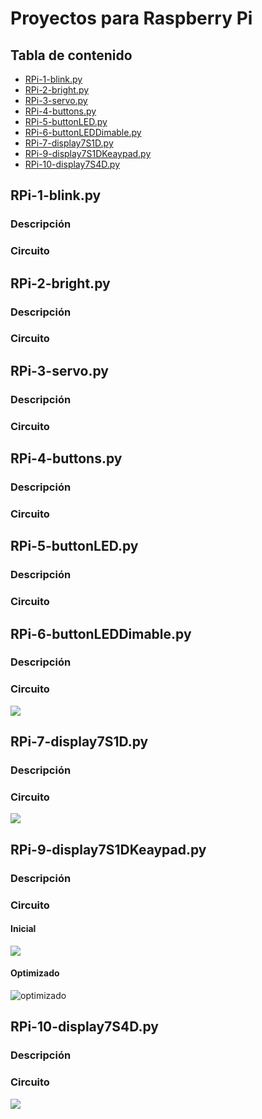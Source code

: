 Proyectos para Raspberry Pi 
===========================

## Tabla de contenido
- [RPi-1-blink.py](#RPi-1-blink.py)
- [RPi-2-bright.py](#RPi-2-bright.py)
- [RPi-3-servo.py](#RPi-3-servo.py)
- [RPi-4-buttons.py](#RPi-4-buttons.py)
- [RPi-5-buttonLED.py](#RPi-5-buttonLED.py)
- [RPi-6-buttonLEDDimable.py](#RPi-6-buttonLEDDimable.py)
- [RPi-7-display7S1D.py](#RPi-7-display7S1D.py)
- [RPi-9-display7S1DKeaypad.py](#RPi-9-display7S1DKeaypad.py)
- [RPi-10-display7S4D.py](#RPi-10-display7S4D.py)

## RPi-1-blink.py
### Descripción

### Circuito

## RPi-2-bright.py
### Descripción

### Circuito

## RPi-3-servo.py
### Descripción

### Circuito

## RPi-4-buttons.py
### Descripción

### Circuito

## RPi-5-buttonLED.py
### Descripción

### Circuito

## RPi-6-buttonLEDDimable.py
### Descripción

### Circuito
![](https://github.com/jcondea/raspberrypi-projects/raw/main/image/IMG_20200928_134143.jpg)

## RPi-7-display7S1D.py
### Descripción

### Circuito
![](https://github.com/jcondea/raspberrypi-projects/blob/main/image/IMG_20200929_120134.jpg)

## RPi-9-display7S1DKeaypad.py
### Descripción

### Circuito
#### Inicial
![](https://github.com/jcondea/raspberrypi-projects/blob/main/image/IMG_20200929_144016.jpg)
#### Optimizado
![optimizado](https://github.com/jcondea/raspberrypi-projects/blob/main/image/IMG_20200929_170226.jpg)

## RPi-10-display7S4D.py
### Descripción

### Circuito
![](https://github.com/jcondea/raspberrypi-projects/blob/main/image/IMG_20201003_142351.jpg)
